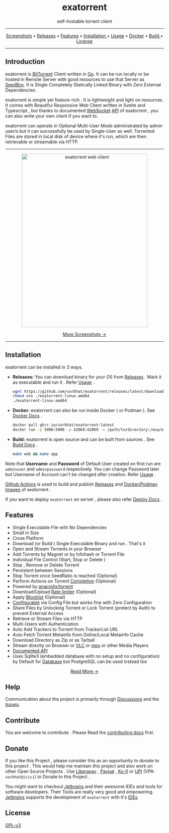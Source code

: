 <h1 align="center">exatorrent</h1> 
<p align="center">self-hostable torrent client</p>

<hr>
<p align="center"><a href="docs/screenshots.md">Screenshots</a> &bull; <a href="https://github.com/varbhat/exatorrent/releases/latest">Releases</a> &bull; <a href="#features">Features</a> &bull; <a href="#installation"> Installation </a> &bull; <a href="docs/usage.md"> Usage</a> &bull; <a href="docs/docker.md">Docker</a> &bull; <a href="docs/build.md"> Build </a> &bull; <a href="LICENSE">License</a></p>
<hr>


## Introduction
exatorrent is [BitTorrent](https://www.bittorrent.org/) Client written in [Go](https://go.dev/). 
It can be run locally or be hosted in Remote Server with good resources 
to use that Server as [SeedBox](https://en.wikipedia.org/wiki/Seedbox). 
It is Single Completely Statically Linked Binary with Zero External Dependencies .

exatorrent is simple yet feature-rich . It is 
lightweight and light on resources. It comes with Beautiful Responsive Web Client written in Svelte and Typescript , 
but thanks to documented [WebSocket](https://datatracker.ietf.org/doc/html/rfc6455) [API](docs/API.md) of exatorrent , you can also write your own client if you want to.

exatorrent can operate in Optional Multi-User Mode administrated by admin user/s 
but it can successfully be used by Single-User as well. 
Torrented Files are stored in local disk of device where it's run, which are then retrievable or streamable via HTTP.

<hr>
<p align="center">
<img src="https://raw.githubusercontent.com/varbhat/assets/master/exatorrent/main.png" alt="exatorrent web client" width=400 height=550 />
  <p align="center"><a href="docs/screenshots.md">More Screenshots →</a></p>
</p>
<hr>

## Installation
exatorrent can be installed in 3 ways.
* **Releases:** You can download binary for your OS from [Releases](https://github.com/varbhat/exatorrent/releases/latest) . Mark it as executable and run it . Refer [Usage](docs/usage.md) .
  ```bash
  wget https://github.com/varbhat/exatorrent/releases/latest/download/exatorrent-linux-amd64
  chmod u+x ./exatorrent-linux-amd64
  ./exatorrent-linux-amd64
  ```
 * **Docker:** exatorrent can also be run inside Docker ( or Podman ). See [Docker Docs](docs/docker.md) .
   ```bash
   docker pull ghcr.io/varbhat/exatorrent:latest
   docker run -p 5000:5000 -p 42069:42069 -v /path/to/directory:/exa/exadir ghcr.io/varbhat/exatorrent:latest
   ```
 * **Build:** exatorrent is open source and can be built from sources . See [Build Docs](docs/build.md) .
   ```bash
   make web && make app
   ```
Note that **Username** and **Password** of Default User created on first run are `adminuser` and `adminpassword` respectively. You can change Password later but Username of Account can't be changed after creation. Refer [Usage](docs/usage.md#-admin) .

[Github Actions](https://github.com/features/actions) is used to build and publish [Releases](https://github.com/varbhat/exatorrent/releases/latest) and [Docker/Podman Images](https://ghcr.io/varbhat/exatorrent) of exatorrent .

If you want to deploy `exatorrent` on server , please also refer [Deploy Docs](docs/deploy.md) .

## Features
* Single Executable File with No Dependencies 
* Small in Size
* Cross Platform
* Download (or Build ) Single Executable Binary and run . That's it 
* Open and Stream Torrents in your Browser 
* Add Torrents by Magnet or by Infohash or Torrent File
* Individual File Control (Start, Stop or Delete )
* Stop , Remove or Delete Torrent
* Persistent between Sessions
* Stop Torrent once SeedRatio is reached (Optional)
* Perform Actions on Torrent [Completion](docs/config.md#actions-on-torrent-completion) (Optional)
* Powered by [anacrolix/torrent](https://github.com/anacrolix/torrent)
* Download/Upload [Rate limiter](docs/usage.md#rate-limiter) (Optional)
* Apply [Blocklist](docs/usage.md#blocklist) (Optional)
* [Configurable](docs/config.md) via Config File but works fine with Zero Configuration
* Share Files by Unlocking Torrent or Lock Torrent (protect by Auth)  to prevent External Access 
* Retrieve or Stream Files via HTTP
* Multi-Users with Authentication
* Auto Add Trackers to Torrent from TrackerList URL
* Auto Fetch Torrent Metainfo from Online/Local Metainfo Cache
* Download Directory as Zip or as Tarball
* Stream directly on Browser or [VLC](https://www.videolan.org/vlc/) or [mpv](https://mpv.io/) or other Media Players
* [Documented API](docs/API.md)
* Uses Sqlite3 (embedded database with no setup and no configuration) by Default for [Database](docs/database.md) but PostgreSQL can be used instead too

<p align="center">
  <p align="center"><a href="docs/features.md">Read More →</a></p>
</p>

## Help

Communication about the project is primarily through [Discussions](https://github.com/varbhat/exatorrent/discussions) and the [Issues](https://github.com/varbhat/exatorrent/issues).

## Contribute
You are welcome to contribute . Please Read the [contributing docs](docs/CONTRIBUTING.md) first.

## Donate
If you like this Project , please consider this as an opportunity to donate to this project . This would help me maintain this project and also work on other Open Source Projects . Use [Liberapay](https://liberapay.com/varbhat) , [Paypal](https://www.paypal.me/varbhat) , [Ko-fi](https://ko-fi.com/varbhat) or [UPI](https://en.wikipedia.org/wiki/Unified_Payments_Interface) (VPA: `varbhat@icici`) to Donate to this Project .


You might want to checkout [Jetbrains](https://jb.gg/OpenSource) and their awesome IDEs and tools for software developers. Their Tools are really very good and empowering. [Jetbrains](https://jb.gg/OpenSource) supports the development of `exatorrent` with it's [IDEs](https://www.jetbrains.com/opensource/). 

## License
[GPL-v3](LICENSE)
